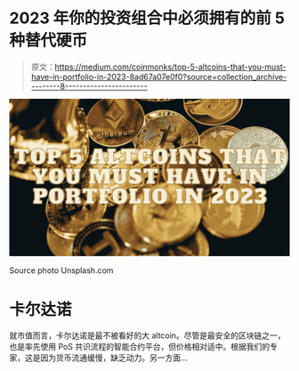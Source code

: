 # 2023 年你的投资组合中必须拥有的前 5 种替代硬币

> 原文：<https://medium.com/coinmonks/top-5-altcoins-that-you-must-have-in-portfolio-in-2023-8ad67a07e0f0?source=collection_archive---------8----------------------->

![](img/0a588341ee92c4a557995d3a1c56965f.png)

Source photo Unsplash.com

# 卡尔达诺

就市值而言，卡尔达诺是最不被看好的大 altcoin。尽管是最安全的区块链之一，也是率先使用 PoS 共识流程的智能合约平台，但价格相对适中。根据我们的专家，这是因为货币流通缓慢，缺乏动力。另一方面…